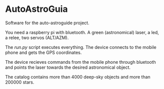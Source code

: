 # AutoAstroGuia
Software for the auto-astroguide project.

You need a raspberry pi with bluetooth. A green (astronomical) laser, a led, a relee, two servos (ALT/AZM).

The *run.py* script executes everything. The device connects to the mobile phone and gets the GPS coordinates.

The device recieves commands from the mobile phone through bluetooth and points the laser towards the desired astronomical object.

The catalog contains more than 4000 deep-sky objects and more than 200000 stars.
